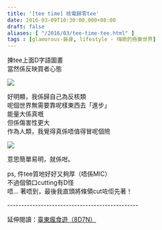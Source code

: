 ```yaml
---
title: '[tee time] 核電歸零tee'
date: 2016-03-09T10:30:00.000+08:00
draft: false
aliases: [ "/2016/03/tee-time-tee.html" ]
tags : [glamorous-裝身, lifestyle - 嗨啲的極樂世界]
---
```


揀tee上面D字語圖畫  
當然係反映買者心態  

![](/images/zeronucleartee.jpg)

好明顯，我係歸自己為反核類  
呢個世界無需要靠呢樣東西去「進步」  
能量大係真嘅  
但係傷害性更大  
作為人類，我覺得真係唔值得冒呢個險  

![](/images/zeronucleartee1.jpg)

意思簡單易明，就係咁。  
  
ps, 件tee質地好好又夠厚（唔係MIC）  
不過個領口cutting有D怪  
唔... 著唔到，最後我直頭將條領cut咗佢先著！
  
\-----------------------------------------------  
  
延伸閱讀：[臺東瘋食遊（8D7N）](https://hidie.net/taitung8d7n/)
